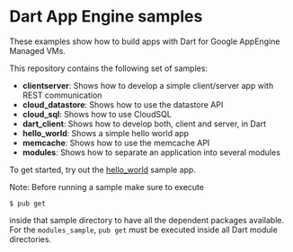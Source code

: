 Dart App Engine samples
=======================

These examples show how to build apps with Dart for Google AppEngine Managed VMs.

This repository contains the following set of samples:
  * **clientserver**: Shows how to develop a simple client/server app with REST communication
  * **cloud_datastore**: Shows how to use the datastore API
  * **cloud_sql**: Shows how to use CloudSQL
  * **dart_client**: Shows how to develop both, client and server, in Dart
  * **hello_world**: Shows a simple hello world app
  * **memcache**: Shows how to use the memcache API
  * **modules**: Shows how to separate an application into several modules

To get started, try out the [hello_world](https://github.com/dart-lang/appengine_samples/tree/master/hello_world) sample app.

Note: Before running a sample make sure to execute

    $ pub get

inside that sample directory to have all the dependent packages available. For
the `modules_sample`, `pub get` must be executed inside all Dart module
directories.

